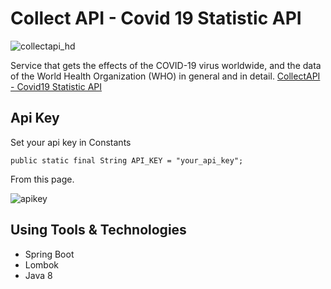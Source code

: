 # Collect API - Covid 19 Statistic API

![collectapi_hd](https://user-images.githubusercontent.com/44985849/101262439-d5922180-374f-11eb-9078-7ddd2336f3b3.jpg)

Service that gets the effects of the COVID-19 virus worldwide, and the data of the World Health Organization (WHO) in general and in detail.
[CollectAPI - Covid19 Statistic API](https://collectapi.com/api/corona/covid-19-coronavirus-statistics-api)

## Api Key
Set your api key in Constants
``` 
public static final String API_KEY = "your_api_key";
```
From this page.

![apikey](https://user-images.githubusercontent.com/44985849/101262603-1c344b80-3751-11eb-93a3-5a191085e404.PNG)

## Using Tools & Technologies 
* Spring Boot
* Lombok 
* Java 8
